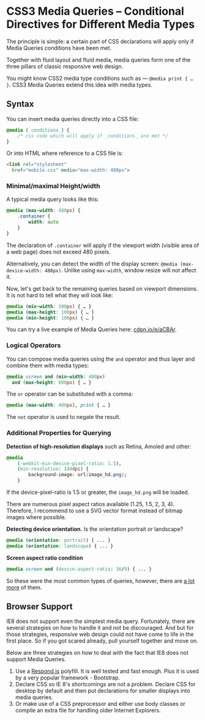 CSS3 Media Queries – Conditional Directives for Different Media Types
=====================================================================

The principle is simple: a certain part of CSS declarations will apply only if
Media Queries conditions have been met.

Together with fluid layout and fluid media, media queries form one of the three
pillars of classic responsive web design.

You might know CSS2 media type conditions such as — `@media print { … }`. CSS3
Media Queries extend this idea with media types.

Syntax
------

You can insert media queries directly into a CSS file:

```css
@media (_conditions_) {
    /* css code which will apply if _conditions_ are met */
}
```

Or into HTML where reference to a CSS file is:

```html
<link rel="stylesheet"
  href="mobile.css" media="max-width: 480px">
```

### Minimal/maximal Height/width

A typical media query looks like this:

```css
@media (max-width: 480px) {
    .container {
        width: auto
    }
}
```

The declaration of `.container` will apply if the viewport width (visible area
of a web page) does not exceed 480 pixels.

Alternatively, you can detect the width of the display screen: `@media
(max-device-width: 480px)`. Unlike using `max-width`, window resize will not
affect it.

Now, let's get back to the remaining queries based on viewport dimensions. It is
not hard to tell what they will look like:

```css
@media (min-width: 100px) { … }
@media (max-height: 100px) { … }
@media (min-height: 100px) { … }
```

You can try a live example of Media Queries here:
[cdpn.io/e/aCBAr](<http://cdpn.io/e/aCBAr>).

### Logical Operators

You can compose media queries using the `and` operator and thus layer and
combine them with media types:

```css
@media screen and (min-width: 400px)
  and (max-height: 600px) { … }
```

The `or` operator can be substituted with a comma:

```css
@media (max-width: 400px), print { … }
```

The `not` operator is used to negate the result.

### Additional Properties for Querying

**Detection of high-resolution displays** such as Retina, Amoled and other:

```css
@media
    (-webkit-min-device-pixel-ratio: 1.5),
    (min-resolution: 144dpi) {
        background-image: url(image_hd.png);
    }
```

If the device-pixel-ratio is 1.5 or greater, the `image_hd.png` will be loaded.

There are numerous pixel aspect ratios available (1.25, 1.5, 2, 3, 4).
Therefore, I recommend to use a SVG vector format instead of bitmap images where
possible.

**Detecting device orientation.** Is the orientation portrait or landscape?

```css
@media (orientation: portrait) { ... }
@media (orientation: landscape) { ... }
```

**Screen aspect ratio condition**

```css
@media screen and (device-aspect-ratio: 16/9) { ... }
```

So these were the most common types of queries, however, there are [a lot
more](<http://www.opera.com/docs/specs/presto26/css/mediaqueries/>) of them.

Browser Support
---------------

IE8 does not support even the simplest media query. Fortunately, there are
several strategies on how to handle it and not be discouraged. And but for those
strategies, responsive web design could not have come to life in the first
place. So if you got scared already, pull yourself together and move on.

Below are three strategies on how to deal with the fact that IE8 does not
support Media Queries.

1.  Use a [Respond.js](<https://github.com/scottjehl/Respond>) polyfill. It is
    well tested and fast enough. Plus it is used by a very popular framework -
    Bootstrap.
2.  Declare CSS so IE 8's shortcomings are not a problem. Declare CSS for
    desktop by default and then put declarations for smaller displays into media
    queries.
3.  Or make use of a CSS preprocessor and either use body classes or compile an
    extra file for handling older Internet Explorers.
